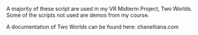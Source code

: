 A majority of these script are used in my VR Midterm Project, Two Worlds. Some of the scripts not used are demos from my course.

A documentation of Two Worlds can be found here: chaneltiana.com
